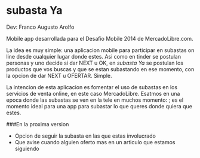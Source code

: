 subasta Ya
==========

Dev: Franco Augusto Arolfo

Mobile app desarrollada para el Desafio Mobile 2014 de MercadoLibre.com.

La idea es muy simple: una aplicacion mobile para participar en subastas on line desde cualquier lugar donde estes. Asi como en tinder se postulan personas y uno decide si dar NEXT u OK, en _subasta Ya_ se postulan los productos que vos buscas y que se estan subastando en ese momento, con la opcion de dar NEXT u OFERTAR. Simple.

La intencion de esta aplicacion es fomentar el uso de subastas en los servicios de venta online, en este caso MercadoLibre. Esatmos en una epoca donde las subastas se ven en la tele en muchos momento: ; es el momento ideal para una app para subastar lo que queres donde quiera que estes.

###En la proxima version

* Opcion de seguir la subasta en las que estas involucrado
* Que avise cuando alguien oferto mas en un articulo que estamos siguiendo
